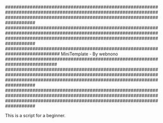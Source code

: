 ###################################################################################################################################################################################
###################################################################################################################################################################################
############################################################################  MiniTemplate - By webnono ###########################################################################
###################################################################################################################################################################################
###################################################################################################################################################################################

This is a script for a beginner.